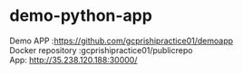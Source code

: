 # demo-python-app

Demo APP :https://github.com/gcprishipractice01/demoapp <br>
Docker repository :gcprishipractice01/publicrepo<br>
App: http://35.238.120.188:30000/
